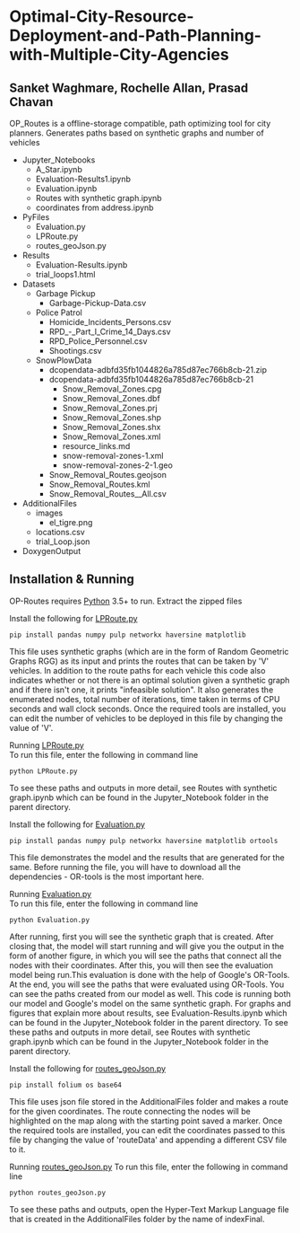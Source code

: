 # Optimal-City-Resource-Deployment-and-Path-Planning-with-Multiple-City-Agencies
## Sanket Waghmare, Rochelle Allan, Prasad Chavan

OP_Routes is a offline-storage compatible, path optimizing tool for city planners. 
Generates paths based on synthetic graphs and number of vehicles 
- Jupyter_Notebooks
    - A_Star.ipynb  
    - Evaluation-Results1.ipynb
    - Evaluation.ipynb
    - Routes with synthetic graph.ipynb
    - coordinates from address.ipynb
- PyFiles
    - Evaluation.py
    - LPRoute.py
    - routes_geoJson.py
- Results
    - Evaluation-Results.ipynb
    - trial_loops1.html
- Datasets
    - Garbage Pickup
        - Garbage-Pickup-Data.csv
    - Police Patrol
        - Homicide_Incidents_Persons.csv
        - RPD_-_Part_I_Crime_14_Days.csv
        - RPD_Police_Personnel.csv
        - Shootings.csv
    - SnowPlowData
        - dcopendata-adbfd35fb1044826a785d87ec766b8cb-21.zip 
        - dcopendata-adbfd35fb1044826a785d87ec766b8cb-21
            - Snow_Removal_Zones.cpg
            - Snow_Removal_Zones.dbf
            - Snow_Removal_Zones.prj
            - Snow_Removal_Zones.shp
            - Snow_Removal_Zones.shx
            - Snow_Removal_Zones.xml
            - resource_links.md
            - snow-removal-zones-1.xml
            - snow-removal-zones-2-1.geo
        - Snow_Removal_Routes.geojson
        - Snow_Removal_Routes.kml
        - Snow_Removal_Routes__All.csv
- AdditionalFiles
    - images
        - el_tigre.png
    - locations.csv
    - trial_Loop.json
- DoxygenOutput




## Installation & Running

OP-Routes requires [Python](https://www.python.org/downloads/)  3.5+ to run.
Extract the zipped files

Install the following for [LPRoute.py](https://github.com/Monty2211/Optimal-City-Resource-Deployment-and-Path-Planning-with-Multiple-City-Agencies/blob/main/PyFiles/LPRoute.py) 
```
pip install pandas numpy pulp networkx haversine matplotlib
```
This file uses synthetic graphs (which are in the form of Random Geometric Graphs RGG) as its input and prints the routes that can be taken by 'V' vehicles. In addition to the route paths for each vehicle this code also indicates whether or not there is an optimal solution given a synthetic graph and if there isn't one, it prints "infeasible solution". 
It also generates the enumerated nodes, total number of iterations, time taken in terms  of CPU seconds and wall clock seconds.
Once the required tools are installed, you can edit the number of vehicles to be deployed in this file by changing the value of 'V'.

Running [LPRoute.py](https://github.com/Monty2211/Optimal-City-Resource-Deployment-and-Path-Planning-with-Multiple-City-Agencies/blob/main/PyFiles/LPRoute.py)  
To run this file, enter the following in command line
```
python LPRoute.py
```
To see these paths and outputs in more detail, see Routes with synthetic graph.ipynb which can be found in the Jupyter_Notebook folder in the parent directory.


Install the following for [Evaluation.py](https://github.com/Monty2211/Optimal-City-Resource-Deployment-and-Path-Planning-with-Multiple-City-Agencies/blob/main/PyFiles/Evaluation.py)

```
pip install pandas numpy pulp networkx haversine matplotlib ortools
```
This file demonstrates the model and the results that are generated for the same. 
Before running the file, you will have to download all the dependencies - OR-tools is the most important here.

Running [Evaluation.py](https://github.com/Monty2211/Optimal-City-Resource-Deployment-and-Path-Planning-with-Multiple-City-Agencies/blob/main/PyFiles/Evaluation.py)  
To run this file, enter the following in command line
```
python Evaluation.py
```
After running, first you will see the synthetic graph that is created. After closing that, the model will start running and will give you the output in the form of another figure, in which you will see the paths that connect all the nodes with their coordinates. After this, you will then see the evaluation model being run.This evaluation is done with the help of Google's OR-Tools. At the end, you will see the paths that were evaluated using OR-Tools. You can see the paths created from our model as well.
This code is running both our model and Google's model on the same synthetic graph.
For graphs and figures that explain more about results, see Evaluation-Results.ipynb which can be found in the Jupyter_Notebook folder in the parent directory.
To see these paths and outputs in more detail, see Routes with synthetic graph.ipynb which can be found in the Jupyter_Notebook folder in the parent directory.


Install the following for [routes_geoJson.py](https://github.com/Monty2211/Optimal-City-Resource-Deployment-and-Path-Planning-with-Multiple-City-Agencies/blob/main/PyFiles/routes_geoJson.py)
```
pip install folium os base64
```
This file uses json file stored in the AdditionalFiles folder and makes a route for the given coordinates. The route connecting the nodes will be highlighted on the map along with the starting point saved a marker. 
Once the required tools are installed, you can edit the coordinates passed to this file by changing the value of 'routeData' and appending a different CSV file to it. 

Running [routes_geoJson.py](https://github.com/Monty2211/Optimal-City-Resource-Deployment-and-Path-Planning-with-Multiple-City-Agencies/blob/main/PyFiles/routes_geoJson.py)
To run this file, enter the following in command line
```
python routes_geoJson.py
```
To see these paths and outputs, open the Hyper-Text Markup Language <html> file that is created in the AdditionalFiles folder by the name of indexFinal.


